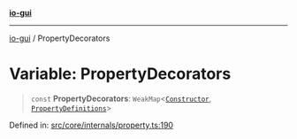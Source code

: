[**io-gui**](../README.md)

***

[io-gui](../README.md) / PropertyDecorators

# Variable: PropertyDecorators

> `const` **PropertyDecorators**: `WeakMap`\<[`Constructor`](../type-aliases/Constructor.md), [`PropertyDefinitions`](../type-aliases/PropertyDefinitions.md)\>

Defined in: [src/core/internals/property.ts:190](https://github.com/io-gui/io/blob/main/src/core/internals/property.ts#L190)

